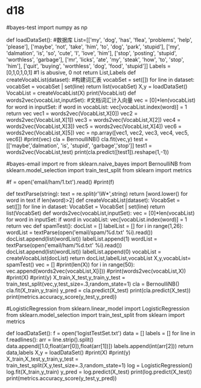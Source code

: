 # d18

#bayes-test
import numpy as np

def loadDataSet():                                                                                #数据库
    List=[['my', 'dog', 'has', 'flea', 'problems', 'help', 'please'],
                 ['maybe', 'not', 'take', 'him', 'to', 'dog', 'park', 'stupid'],
                 ['my', 'dalmation', 'is', 'so', 'cute', 'I', 'love', 'him'],
                 ['stop', 'posting', 'stupid', 'worthless', 'garbage'],
                 ['mr', 'licks', 'ate', 'my', 'steak', 'how', 'to', 'stop', 'him'],
                 ['quit', 'buying', 'worthless', 'dog', 'food', 'stupid']]
    Labels = [0,1,0,1,0,1]    #1 is abusive, 0 not
    return List,Labels
def createVocabList(dataset):                                                                  #构建词汇表
    vocabSet = set([])
    for line in dataset:
        vocabSet = vocabSet | set(line)
    return list(vocabSet)
X,y = loadDataSet()
VocabList = createVocabList(X)
print(VocabList)
def words2vec(vocabList,inputSet):                                                             #文档词汇计入向量
    vec = [0]*len(vocabList)
    for word in inputSet:
        if word in vocabList:
            vec[vocabList.index(word)] = 1
    return vec
vec1 = words2vec(VocabList,X[0])
vec2 = words2vec(VocabList,X[1])
vec3 = words2vec(VocabList,X[2])
vec4 = words2vec(VocabList,X[3])
vec5 = words2vec(VocabList,X[4])
vec6 = words2vec(VocabList,X[5])
vec = np.array([vec1,
                vec2,
                vec3,
                vec4,
                vec5,
                vec6])
#print(vec)
cla = BernoulliNB()
cla.fit(vec,y)
test = [['maybe','dalmation', 'is', 'stupid', 'garbage','stop']]
test1 = words2vec(VocabList,test)
print(cla.predict([test1]).reshape(1,-1))

#bayes-email
import re
from sklearn.naive_bayes import BernoulliNB
from sklearn.model_selection import train_test_split
from sklearn import metrics

#f = open('email/ham/1.txt').read()
#print(f)

def textParse(string):
    text = re.split(r'\W*',string)
    return [word.lower() for word in text if len(word)>2]
def createVocabList(dataset):
    VocabSet = set([])
    for line in dataset:
        VocabSet = VocabSet | set(line)
    return list(VocabSet)
def words2vec(vocabList,inputSet):
    vec = [0]*len(vocabList)
    for word in inputSet:
        if word in vocabList:
            vec[vocabList.index(word)] = 1
    return vec
def spamTest():
    docList = []
    labelList = []
    for i in range(1,26):
        wordList = textParse(open('email/spam/%d.txt' %i).read())
        docList.append(list(wordList))
        labelList.append(1)
        wordList = textParse(open('email/ham/%d.txt' %i).read())
        docList.append(list(wordList))
        labelList.append(0)
    vocabList = createVocabList(docList)
    return docList,labelList,vocabList
X,y,vocabList= spamTest()
vec = []
#print(len(X))
for i in range(50):
    vec.append(words2vec(vocabList,X[i]))
#print(words2vec(vocabList,X))
#print(X)
#print(y)
X_train,X_test,y_train,y_test = train_test_split(vec,y,test_size=.3,random_state=1)
cla = BernoulliNB()
cla.fit(X_train,y_train)
y_pred = cla.predict(X_test)
print(cla.predict(X_test))
print(metrics.accuracy_score(y_test,y_pred))

#LogisticRegression
from sklearn.linear_model import LogisticRegression
from sklearn.model_selection import train_test_split
from sklearn import metrics

def loadDataSet():
    f = open('logistTestSet.txt')
    data = []
    labels = []
    for line in f.readlines():
        arr = line.strip().split()
        data.append([1.0,float(arr[0]),float(arr[1])])
        labels.append(int(arr[2]))
    return data,labels
X,y = loadDataSet()
#print(X)
#print(y)
X_train,X_test,y_train,y_test = train_test_split(X,y,test_size=.3,random_state=1)
log = LogisticRegression()
log.fit(X_train,y_train)
y_pred = log.predict(X_test)
print(log.predict(X_test))
print(metrics.accuracy_score(y_test,y_pred))
